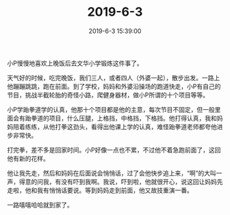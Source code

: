 ﻿---
title: "2019-6-3"
date: 2019-6-3 15:39:00
tags: 文字
categories: 爸爸
---
小P慢慢地喜欢上晚饭后去文华小学锻炼这件事了。

天气好的时候，吃完晚饭，我们三人，或者四人（外婆一起），散步出发。一路上他蹦蹦跳跳，跑在前面。到了学校，妈妈和外婆沿操场的跑道快走，小P有自己的节目，挑战半截轮胎的奇怪小路，爬健身器材，做小P所谓的十个项目等等。

小P学跆拳道学的认真，他那十个项目都是他的主意，每次节目不固定，但一般里面会有跆拳道的项目，什么压腿，上格挡，中格挡，下格挡。他打得认真，我和妈妈陪着练练，从他打拳这劲头，看得出他课上学的认真，难怪跆拳道老师都夸他进步非常快。

打完拳，差不多是回家时间。小P好像一点也不累，不过他不着急跑前面了，这回他有新的花样。

他让我先走，然后和妈妈在后面说会悄悄话，过了会他快步追上来，“啊”的大叫一声，得意的问我，有没有吓到我啊。我说，吓到啦，他就很开心，说这回让妈妈先走啦，他和我有悄悄话要说。等到妈妈走到前面，他又故技重演一番。

一路嘻嘻哈哈就到家了。
